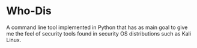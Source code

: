 # Who-Dis

A command line tool implemented in Python that has as main goal to give me the feel of security tools found in security OS distributions such as Kali Linux.
